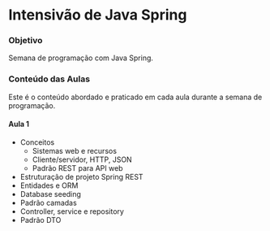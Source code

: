 # Intensivão de Java Spring

### Objetivo

Semana de programação com Java Spring.

### Conteúdo das Aulas

Este é o conteúdo abordado e praticado em cada aula durante a semana de programação.

#### Aula 1

- Conceitos
  - Sistemas web e recursos
  - Cliente/servidor, HTTP, JSON
  - Padrão REST para API web
- Estruturação de projeto Spring REST
- Entidades e ORM
- Database seeding
- Padrão camadas
- Controller, service e repository
- Padrão DTO